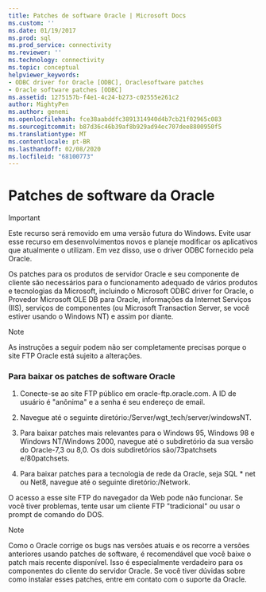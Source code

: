 ```yaml
---
title: Patches de software Oracle | Microsoft Docs
ms.custom: ''
ms.date: 01/19/2017
ms.prod: sql
ms.prod_service: connectivity
ms.reviewer: ''
ms.technology: connectivity
ms.topic: conceptual
helpviewer_keywords:
- ODBC driver for Oracle [ODBC], Oraclesoftware patches
- Oracle software patches [ODBC]
ms.assetid: 1275157b-f4e1-4c24-b273-c02555e261c2
author: MightyPen
ms.author: genemi
ms.openlocfilehash: fce38aabddfc3891314940d4b7cb21f02965c083
ms.sourcegitcommit: b87d36c46b39af8b929ad94ec707dee8800950f5
ms.translationtype: MT
ms.contentlocale: pt-BR
ms.lasthandoff: 02/08/2020
ms.locfileid: "68100773"
---
```

# <a name="oracle-software-patches"></a>Patches de software da Oracle
> [!IMPORTANT]  
>  Este recurso será removido em uma versão futura do Windows. Evite usar esse recurso em desenvolvimentos novos e planeje modificar os aplicativos que atualmente o utilizam. Em vez disso, use o driver ODBC fornecido pela Oracle.  
  
 Os patches para os produtos de servidor Oracle e seu componente de cliente são necessários para o funcionamento adequado de vários produtos e tecnologias da Microsoft, incluindo o Microsoft ODBC driver for Oracle, o Provedor Microsoft OLE DB para Oracle, informações da Internet Serviços (IIS), serviços de componentes (ou Microsoft Transaction Server, se você estiver usando o Windows NT) e assim por diante.  
  
> [!NOTE]  
>  As instruções a seguir podem não ser completamente precisas porque o site FTP Oracle está sujeito a alterações.  
  
### <a name="to-download-the-oracle-software-patches"></a>Para baixar os patches de software Oracle  
  
1.  Conecte-se ao site FTP público em oracle-ftp.oracle.com. A ID de usuário é "anônima" e a senha é seu endereço de email.  
  
2.  Navegue até o seguinte diretório:/Server/wgt_tech/server/windowsNT.  
  
3.  Para baixar patches mais relevantes para o Windows 95, Windows 98 e Windows NT/Windows 2000, navegue até o subdiretório da sua versão do Oracle-7,3 ou 8,0. Os dois subdiretórios são/73patchsets e/80patchsets.  
  
4.  Para baixar patches para a tecnologia de rede da Oracle, seja SQL * net ou Net8, navegue até o seguinte diretório:/Network.  
  
 O acesso a esse site FTP do navegador da Web pode não funcionar. Se você tiver problemas, tente usar um cliente FTP "tradicional" ou usar o prompt de comando do DOS.  
  
> [!NOTE]  
>  Como o Oracle corrige os bugs nas versões atuais e os recorre a versões anteriores usando patches de software, é recomendável que você baixe o patch mais recente disponível. Isso é especialmente verdadeiro para os componentes do cliente do servidor Oracle. Se você tiver dúvidas sobre como instalar esses patches, entre em contato com o suporte da Oracle.
